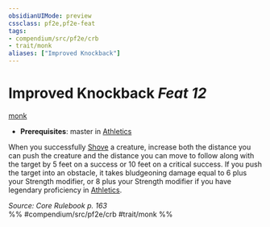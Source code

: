 ```yaml
---
obsidianUIMode: preview
cssclass: pf2e,pf2e-feat
tags:
- compendium/src/pf2e/crb
- trait/monk
aliases: ["Improved Knockback"]
---
```

# Improved Knockback  *Feat 12*  
[monk](../../rules/traits/monk.md)  

- **Prerequisites**: master in [Athletics](../skills.md#Athletics)

When you successfully [Shove](../../rules/actions/shove.md) a creature, increase both the distance you can push the creature and the distance you can move to follow along with the target by 5 feet on a success or 10 feet on a critical success. If you push the target into an obstacle, it takes bludgeoning damage equal to 6 plus your Strength modifier, or 8 plus your Strength modifier if you have legendary proficiency in [Athletics](../skills.md#Athletics).

*Source: Core Rulebook p. 163*  
%% #compendium/src/pf2e/crb #trait/monk %%